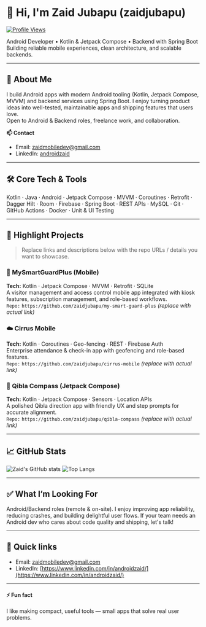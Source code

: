 <!--- START OF README -->
# 👋 Hi, I'm Zaid Jubapu (zaidjubapu)

[![Profile Views](https://komarev.com/ghpvc/?username=zaidjubapu&color=blue)](https://github.com/zaidjubapu)

Android Developer • Kotlin & Jetpack Compose • Backend with Spring Boot  
Building reliable mobile experiences, clean architecture, and scalable backends.

---

## 🚀 About Me
I build Android apps with modern Android tooling (Kotlin, Jetpack Compose, MVVM) and backend services using Spring Boot. I enjoy turning product ideas into well-tested, maintainable apps and shipping features that users love.  
Open to Android & Backend roles, freelance work, and collaboration.

**📫 Contact**
- Email: [zaidmobiledev@gmail.com](mailto:zaidmobiledev@gmail.com)  
- LinkedIn: [androidzaid](https://www.linkedin.com/in/androidzaid/)

---

## 🛠️ Core Tech & Tools
Kotlin · Java · Android · Jetpack Compose · MVVM · Coroutines · Retrofit · Dagger Hilt · Room · Firebase · Spring Boot · REST APIs · MySQL · Git · GitHub Actions · Docker · Unit & UI Testing

---

## 🌟 Highlight Projects
> Replace links and descriptions below with the repo URLs / details you want to showcase.

### 🔐 MySmartGuardPlus (Mobile)
**Tech:** Kotlin · Jetpack Compose · MVVM · Retrofit · SQLite  
A visitor management and access control mobile app integrated with kiosk features, subscription management, and role-based workflows.  
`Repo:` `https://github.com/zaidjubapu/my-smart-guard-plus` *(replace with actual link)*

### ☁️ Cirrus Mobile
**Tech:** Kotlin · Coroutines · Geo-fencing · REST · Firebase Auth  
Enterprise attendance & check-in app with geofencing and role-based features.  
`Repo:` `https://github.com/zaidjubapu/cirrus-mobile` *(replace with actual link)*

### 🧭 Qibla Compass (Jetpack Compose)
**Tech:** Kotlin · Jetpack Compose · Sensors · Location APIs  
A polished Qibla direction app with friendly UX and step prompts for accurate alignment.  
`Repo:` `https://github.com/zaidjubapu/qibla-compass` *(replace with actual link)*

---

## 📈 GitHub Stats
![Zaid's GitHub stats](https://github-readme-stats.vercel.app/api?username=zaidjubapu&show_icons=true&theme=radical)
![Top Langs](https://github-readme-stats.vercel.app/api/top-langs/?username=zaidjubapu&layout=compact&theme=radical)

---

## ✅ What I’m Looking For
Android/Backend roles (remote & on-site). I enjoy improving app reliability, reducing crashes, and building delightful user flows. If your team needs an Android dev who cares about code quality and shipping, let's talk!

---

## 🔧 Quick links
- Email: [zaidmobiledev@gmail.com](mailto:zaidmobiledev@gmail.com)  
- LinkedIn: [https://www.linkedin.com/in/androidzaid/](https://www.linkedin.com/in/androidzaid/)

---

#### ⚡ Fun fact
I like making compact, useful tools — small apps that solve real user problems.

<!--- END OF README -->
